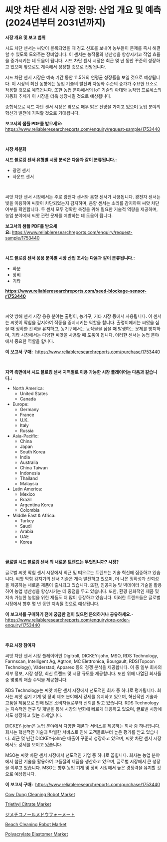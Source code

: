 <p><h1>씨앗 차단 센서 시장 전망: 산업 개요 및 예측 (2024년부터 2031년까지)</h1></p><p><strong>시장 개요 및 보고 범위</strong></p>
<p><p>시드 차단 센서는 씨앗이 블록되었을 때 경고 신호를 보내어 농부들이 문제를 즉시 해결할 수 있도록 도와주는 장비입니다. 이 센서는 농작물의 생산성을 향상시키고 작업 효율을 증가시키는 데 도움이 됩니다. 시드 차단 센서 시장은 최근 몇 년 동안 꾸준히 성장하고 있으며 앞으로도 계속해서 성장할 것으로 전망됩니다. </p><p>시드 차단 센서 시장은 예측 기간 동안 11.5%의 연평균 성장률을 보일 것으로 예상됩니다. 이 시장의 최신 동향에는 농업 기술의 발전과 자동화 수준의 증가가 주요한 요소로 작용할 것으로 예측됩니다. 또한 농업 분야에서의 IoT 기술의 확대와 농작업 프로세스의 자동화 추세가 이 시장을 더욱 성장시킬 것으로 예상됩니다.</p><p>종합적으로 시드 차단 센서 시장은 앞으로 매우 밝은 전망을 가지고 있으며 농업 분야의 혁신과 발전에 기여할 것으로 기대됩니다.</p></p>
<p><strong>보고서의 샘플 PDF를 받으세요:</strong> <a href="https://www.reliableresearchreports.com/enquiry/request-sample/1753440">https://www.reliableresearchreports.com/enquiry/request-sample/1753440</a></p>
<p>&nbsp;</p>
<p><strong>시장 세분화</strong></p>
<p><strong>시드 블로킹 센서 유형별 시장 분석은 다음과 같이 분류됩니다.:</strong></p>
<p><ul><li>광전 센서</li><li>사운드 센서</li></ul></p>
<p>&nbsp;</p>
<p><p>씨앗 차단 센서 시장에서는 주로 광전자 센서와 음향 센서가 사용됩니다. 광전자 센서는 빛을 이용하여 씨앗이 차단되었는지 감지하며, 음향 센서는 소리를 감지하여 씨앗 차단 여부를 확인합니다. 두 센서 모두 정확한 측정을 위해 필요한 기술적 역량을 제공하며, 농업 분야에서 씨앗 관련 문제를 예방하는 데 도움이 됩니다.</p></p>
<p><strong>보고서의 샘플 PDF를 받으세요:</strong>&nbsp;<a href="https://www.reliableresearchreports.com/enquiry/request-sample/1753440">https://www.reliableresearchreports.com/enquiry/request-sample/1753440</a></p>
<p>&nbsp;</p>
<p><strong> 시드 블로킹 센서 응용 분야별 시장 산업 조사는 다음과 같이 분류됩니다.:</strong></p>
<p><ul><li>화분</li><li>장비</li><li>기타</li></ul></p>
<p><strong><a href="https://www.reliableresearchreports.com/seed-blockage-sensor-r1753440">https://www.reliableresearchreports.com/seed-blockage-sensor-r1753440</a></strong></p>
<p>&nbsp;</p>
<p><p>씨앗 방해 센서 시장 응용 분야는 출렁이, 농기구, 기타 시장 등에서 사용됩니다. 이 센서는 씨앗이 막힘을 감지하여 작동을 중지시키는 역할을 합니다. 출렁이에서는 씨앗을 심을 때 정확한 간격을 유지하고, 농기구에서는 농작물을 심을 때 발생하는 문제를 방지하며, 기타 시장에서는 다양한 씨앗을 사용할 때 도움이 됩니다. 이러한 센서는 농업 분야에서 중요한 역할을 합니다.</p></p>
<p><strong>이 보고서 구매:</strong>&nbsp; <a href="https://www.reliableresearchreports.com/purchase/1753440">https://www.reliableresearchreports.com/purchase/1753440</a></p>
<p>&nbsp;</p>
<p><strong>지역 측면에서 시드 블로킹 센서 지역별로 이용 가능한 시장 플레이어는 다음과 같습니다.:</strong></p>
<p><ul>
    <li>
        North America:
        <ul>
            <li>United States</li>
            <li>Canada</li>
        </ul>
    </li>
    <li>
        Europe:
        <ul>
            <li>Germany</li>
            <li>France</li>
            <li>U.K.</li>
            <li>Italy</li>
            <li>Russia</li>
        </ul>
    </li>
    <li>
        Asia-Pacific:
        <ul>
            <li>China</li>
            <li>Japan</li>
            <li>South Korea</li>
            <li>India</li>
            <li>Australia</li>
            <li>China Taiwan</li>
            <li>Indonesia</li>
            <li>Thailand</li>
            <li>Malaysia</li>
        </ul>
    </li>
    <li>
        Latin America:
        <ul>
            <li>Mexico</li>
            <li>Brazil</li>
            <li>Argentina Korea</li>
            <li>Colombia</li>
        </ul>
    </li>
    <li>
        Middle East & Africa:
        <ul>
            <li>Turkey</li>
            <li>Saudi</li>
            <li>Arabia</li>
            <li>UAE</li>
            <li>Korea</li>
        </ul>
    </li>
    </ul></p>
<p>&nbsp;</p>
<p><strong>글로벌 시드 블로킹 센서 의 새로운 트렌드는 무엇입니까? 시장?</strong></p>
<p><p>글로벌 씨앗 막힘 센서 시장에서 최근 및 떠오르는 트렌드는 기술 혁신에 집중하고 있습니다. 씨앗 막힘 감지기의 센서 기술은 계속 발전하고 있으며, 더 나은 정확성과 신뢰성을 제공하는 새로운 제품이 출시되고 있습니다. 또한, 인공지능 및 빅데이터 기술을 활용하여 농업 생산성을 향상시키는 데 중점을 두고 있습니다. 또한, 환경 친화적인 제품 및 지속 가능한 농업을 위한 제품도 더 많이 등장하고 있습니다. 이러한 트렌드들은 글로벌 시장에서 향후 몇 년 동안 지속될 것으로 예상됩니다.</p></p>
<p><strong>이 보고서를 구매하기 전에 궁금한 점이 있으면 문의하거나 공유하세요.</strong>- <a href="https://www.reliableresearchreports.com/enquiry/pre-order-enquiry/1753440">https://www.reliableresearchreports.com/enquiry/pre-order-enquiry/1753440</a></p>
<p>&nbsp;</p>
<p><strong>주요 시장 참여자</strong></p>
<p><p>씨앗 차단 센서 시장 플레이어인 Digitroll, DICKEY-john, MSO, RDS Technology, Farmscan, Intelligent Ag, Agtron, MC Elettronica, Bourgault, RDS(Topcon Technology), Väderstad, Appareo 등의 경쟁 분석을 제공합니다. 이 중 일부 회사의 세부 정보, 시장 성장, 최신 트렌드 및 시장 규모를 제공합니다. 또한 위에 나열된 회사들 중 몇몇의 매출 수익을 제공합니다.</p><p>RDS Technology는 씨앗 차단 센서 시장에서 선도적인 회사 중 하나로 평가됩니다. 회사는 씨앗 심기 기계 및 장비 제조 분야에서 강세를 유지하고 있으며, 혁신적인 기술과 고품질 제품으로 인해 많은 소비자들로부터 신뢰를 받고 있습니다. RDS Technology는 지속적인 연구 및 개발을 통해 시장의 변화에 빠르게 대응하고 있으며, 글로벌 시장에서도 성장하고 있는 추세입니다.</p><p>DICKEY-john은 농업 분야에서 다양한 제품과 서비스를 제공하는 회사 중 하나입니다. 회사는 혁신적인 기술과 탁월한 서비스로 인해 고객들로부터 높은 평가를 받고 있습니다. 최근 몇 년간 DICKEY-john은 매출이 꾸준히 성장하고 있으며, 씨앗 차단 센서 시장에서도 강세를 보이고 있습니다.</p><p>MSO는 씨앗 차단 센서 시장에서 선도적인 기업 중 하나로 꼽힙니다. 회사는 농업 분야에서 첨단 기술을 활용하여 고품질의 제품을 생산하고 있으며, 글로벌 시장에서 큰 성장을 이루고 있습니다. MSO는 향후 농업 기계 및 장비 시장에서 높은 경쟁력을 유지할 것으로 예상됩니다.</p></p>
<p><strong>이 보고서 구매:</strong>&nbsp;&nbsp;<a href="https://www.reliableresearchreports.com/purchase/1753440">https://www.reliableresearchreports.com/purchase/1753440</a></p>
<p><p><a href="https://github.com/luckyshygirl/Market-Research-Report-List-4/blob/main/cow-dung-cleaning-robot-market.md">Cow Dung Cleaning Robot Market</a></p><p><a href="https://issuu.com/reportprime-2/docs/triethyl-citrate-market-size-2030.pptx">Triethyl Citrate Market</a></p><p><a href="https://github.com/schmahlson/Market-Research-Report-List-1/blob/main/188674828229.md">ジメチコノールメドウフォーメート</a></p><p><a href="https://github.com/markusgodoy/Market-Research-Report-List-2/blob/main/beach-cleaning-robot-market.md">Beach Cleaning Robot Market</a></p><p><a href="https://issuu.com/reportprime-2/docs/polyacrylate-elastomer-market-size-2030.pptx">Polyacrylate Elastomer Market</a></p></p>